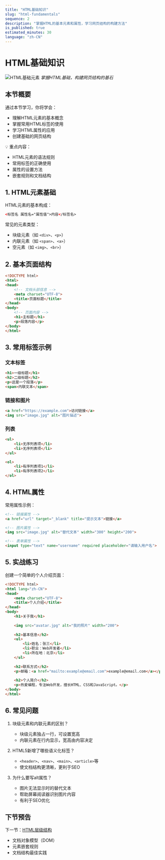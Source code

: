 ```yaml
---
title: "HTML基础知识"
slug: "html-fundamentals"
sequence: 2
description: "掌握HTML的基本元素和属性，学习网页结构的构建方法"
is_published: true
estimated_minutes: 30
language: "zh-CN"
---
```


# HTML基础知识

![HTML基础元素](./images/html-fundamentals.png)
*掌握HTML基础，构建网页结构的基石*

## 本节概要

通过本节学习，你将学会：
- 理解HTML元素的基本概念
- 掌握常用HTML标签的使用
- 学习HTML属性的应用
- 创建基础的网页结构

💡 重点内容：
- HTML元素的语法规则
- 常用标签的正确使用
- 属性的设置方法
- 嵌套规则和文档结构

## 1. HTML元素基础

HTML元素的基本构成：
```html
<标签名 属性名="属性值">内容</标签名>
```

常见的元素类型：
- 块级元素（如 `<div>`、`<p>`）
- 内联元素（如 `<span>`、`<a>`）
- 空元素（如 `<img>`、`<br>`）

## 2. 基本页面结构

```html
<!DOCTYPE html>
<html>
<head>
    <!-- 文档头部信息 -->
    <meta charset="UTF-8">
    <title>页面标题</title>
</head>
<body>
    <!-- 页面内容 -->
    <h1>主标题</h1>
    <p>段落内容</p>
</body>
</html>
```

## 3. 常用标签示例

### 文本标签
```html
<h1>一级标题</h1>
<h2>二级标题</h2>
<p>这是一个段落</p>
<span>内联文本</span>
```

### 链接和图片
```html
<a href="https://example.com">访问链接</a>
<img src="image.jpg" alt="图片描述">
```

### 列表
```html
<ul>
    <li>无序列表项</li>
    <li>无序列表项</li>
</ul>

<ol>
    <li>有序列表项1</li>
    <li>有序列表项2</li>
</ol>
```

## 4. HTML属性

常用属性示例：
```html
<!-- 链接属性 -->
<a href="url" target="_blank" title="提示文本">链接</a>

<!-- 图片属性 -->
<img src="image.jpg" alt="替代文本" width="300" height="200">

<!-- 表单属性 -->
<input type="text" name="username" required placeholder="请输入用户名">
```

## 5. 实战练习

创建一个简单的个人介绍页面：

```html
<!DOCTYPE html>
<html lang="zh-CN">
<head>
    <meta charset="UTF-8">
    <title>个人介绍</title>
</head>
<body>
    <h1>关于我</h1>
    
    <img src="avatar.jpg" alt="我的照片" width="200">
    
    <h2>基本信息</h2>
    <ul>
        <li>姓名：张三</li>
        <li>职业：Web开发者</li>
        <li>所在地：北京</li>
    </ul>
    
    <h2>联系方式</h2>
    <p>邮箱：<a href="mailto:example@email.com">example@email.com</a></p>
    
    <h2>个人简介</h2>
    <p>热爱编程，专注Web开发，擅长HTML、CSS和JavaScript。</p>
</body>
</html>
```

## 6. 常见问题

1. 块级元素和内联元素的区别？
   - 块级元素独占一行，可设置宽高
   - 内联元素在行内显示，宽高由内容决定

2. HTML5新增了哪些语义化标签？
   - `<header>`、`<nav>`、`<main>`、`<article>`等
   - 使文档结构更清晰，更利于SEO

3. 为什么要写alt属性？
   - 图片无法显示时的替代文本
   - 帮助屏幕阅读器识别图片内容
   - 有利于SEO优化

## 下节预告

下一节：[HTML层级结构](./03-html-hierarchy.md)
- 文档对象模型（DOM）
- 元素嵌套规则
- 文档结构最佳实践
